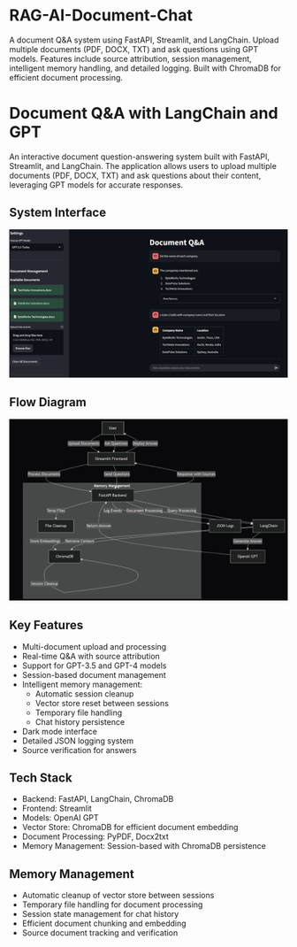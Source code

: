 # RAG-AI-Document-Chat
A document Q&amp;A system using FastAPI, Streamlit, and LangChain. Upload multiple documents (PDF, DOCX, TXT) and ask questions using GPT models. Features include source attribution, session management, intelligent memory handling, and detailed logging. Built with ChromaDB for efficient document processing.

# Document Q&A with LangChain and GPT

An interactive document question-answering system built with FastAPI, Streamlit, and LangChain. The application allows users to upload multiple documents (PDF, DOCX, TXT) and ask questions about their content, leveraging GPT models for accurate responses.

## System Interface
![Diagram Description](DFD/RAG_System.png)

## Flow Diagram  
![Diagram Description](DFD/dfd_rag.png)


## Key Features
- Multi-document upload and processing
- Real-time Q&A with source attribution
- Support for GPT-3.5 and GPT-4 models
- Session-based document management
- Intelligent memory management:
  - Automatic session cleanup
  - Vector store reset between sessions
  - Temporary file handling
  - Chat history persistence
- Dark mode interface
- Detailed JSON logging system
- Source verification for answers

## Tech Stack
- Backend: FastAPI, LangChain, ChromaDB
- Frontend: Streamlit
- Models: OpenAI GPT
- Vector Store: ChromaDB for efficient document embedding
- Document Processing: PyPDF, Docx2txt
- Memory Management: Session-based with ChromaDB persistence

## Memory Management
- Automatic cleanup of vector store between sessions
- Temporary file handling for document processing
- Session state management for chat history
- Efficient document chunking and embedding
- Source document tracking and verification

